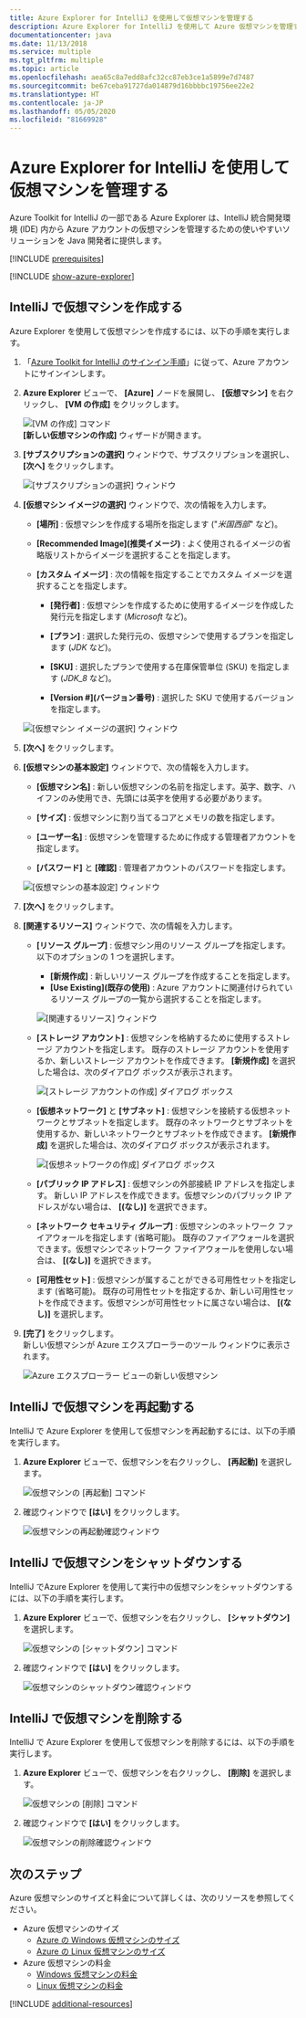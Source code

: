 ```yaml
---
title: Azure Explorer for IntelliJ を使用して仮想マシンを管理する
description: Azure Explorer for IntelliJ を使用して Azure 仮想マシンを管理する方法について説明します。
documentationcenter: java
ms.date: 11/13/2018
ms.service: multiple
ms.tgt_pltfrm: multiple
ms.topic: article
ms.openlocfilehash: aea65c8a7edd8afc32cc87eb3ce1a5899e7d7487
ms.sourcegitcommit: be67ceba91727da014879d16bbbbc19756ee22e2
ms.translationtype: HT
ms.contentlocale: ja-JP
ms.lasthandoff: 05/05/2020
ms.locfileid: "81669928"
---
```

# <a name="manage-virtual-machines-by-using-the-azure-explorer-for-intellij"></a>Azure Explorer for IntelliJ を使用して仮想マシンを管理する

Azure Toolkit for IntelliJ の一部である Azure Explorer は、IntelliJ 統合開発環境 (IDE) 内から Azure アカウントの仮想マシンを管理するための使いやすいソリューションを Java 開発者に提供します。

[!INCLUDE [prerequisites](includes/prerequisites.md)]

[!INCLUDE [show-azure-explorer](includes/show-azure-explorer.md)]

## <a name="create-a-virtual-machine-in-intellij"></a>IntelliJ で仮想マシンを作成する

Azure Explorer を使用して仮想マシンを作成するには、以下の手順を実行します。 

1. 「[Azure Toolkit for IntelliJ のサインイン手順]」に従って、Azure アカウントにサインインします。

2. **Azure Explorer** ビューで、 **[Azure]** ノードを展開し、 **[仮想マシン]** を右クリックし、 **[VM の作成]** をクリックします。 

   ![[VM の作成] コマンド][CR01]  
    **[新しい仮想マシンの作成]** ウィザードが開きます。

3. **[サブスクリプションの選択]** ウィンドウで、サブスクリプションを選択し、 **[次へ]** をクリックします。 

   ![[サブスクリプションの選択] ウィンドウ][CR02]

4. **[仮想マシン イメージの選択]** ウィンドウで、次の情報を入力します。

   * **[場所]** : 仮想マシンを作成する場所を指定します ("*米国西部*" など)。 

   * **[Recommended Image]\(推奨イメージ\)** : よく使用されるイメージの省略版リストからイメージを選択することを指定します。

   * **[カスタム イメージ]** : 次の情報を指定することでカスタム イメージを選択することを指定します。

      * **[発行者]** : 仮想マシンを作成するために使用するイメージを作成した発行元を指定します (*Microsoft* など)。

      * **[プラン]** : 選択した発行元の、仮想マシンで使用するプランを指定します (*JDK* など)。

      * **[SKU]** : 選択したプランで使用する在庫保管単位 (SKU) を指定します (*JDK_8* など)。

      * **[Version #]\(バージョン番号\)** : 選択した SKU で使用するバージョンを指定します。

   ![[仮想マシン イメージの選択] ウィンドウ][CR03]

5. **[次へ]** をクリックします。 

6. **[仮想マシンの基本設定]** ウィンドウで、次の情報を入力します。

   * **[仮想マシン名]** : 新しい仮想マシンの名前を指定します。英字、数字、ハイフンのみ使用でき、先頭には英字を使用する必要があります。

   * **[サイズ]** : 仮想マシンに割り当てるコアとメモリの数を指定します。

   * **[ユーザー名]** : 仮想マシンを管理するために作成する管理者アカウントを指定します。

   * **[パスワード]** と **[確認]** : 管理者アカウントのパスワードを指定します。

   ![[仮想マシンの基本設定] ウィンドウ][CR04]

7. **[次へ]** をクリックします。 

8. **[関連するリソース]** ウィンドウで、次の情報を入力します。

   * **[リソース グループ]** : 仮想マシン用のリソース グループを指定します。 以下のオプションの 1 つを選択します。
      * **[新規作成]** : 新しいリソース グループを作成することを指定します。
      * **[Use Existing]\(既存の使用\)** : Azure アカウントに関連付けられているリソース グループの一覧から選択することを指定します。

       ![[関連するリソース] ウィンドウ][CR07]

   * **[ストレージ アカウント]** : 仮想マシンを格納するために使用するストレージ アカウントを指定します。 既存のストレージ アカウントを使用するか、新しいストレージ アカウントを作成できます。 **[新規作成]** を選択した場合は、次のダイアログ ボックスが表示されます。

      ![[ストレージ アカウントの作成] ダイアログ ボックス][CR05]

   * **[仮想ネットワーク]** と **[サブネット]** : 仮想マシンを接続する仮想ネットワークとサブネットを指定します。 既存のネットワークとサブネットを使用するか、新しいネットワークとサブネットを作成できます。 **[新規作成]** を選択した場合は、次のダイアログ ボックスが表示されます。

      ![[仮想ネットワークの作成] ダイアログ ボックス][CR06]

   * **[パブリック IP アドレス]** : 仮想マシンの外部接続 IP アドレスを指定します。 新しい IP アドレスを作成できます。仮想マシンのパブリック IP アドレスがない場合は、 **[(なし)]** を選択できます。 

   * **[ネットワーク セキュリティ グループ]** : 仮想マシンのネットワーク ファイアウォールを指定します (省略可能)。 既存のファイアウォールを選択できます。仮想マシンでネットワーク ファイアウォールを使用しない場合は、 **[(なし)]** を選択できます。 

   * **[可用性セット]** : 仮想マシンが属することができる可用性セットを指定します (省略可能)。 既存の可用性セットを指定するか、新しい可用性セットを作成できます。仮想マシンが可用性セットに属さない場合は、 **[(なし)]** を選択します。

9. **[完了]** をクリックします。  
    新しい仮想マシンが Azure エクスプローラーのツール ウィンドウに表示されます。 

   ![Azure エクスプローラー ビューの新しい仮想マシン][CR08]

## <a name="restart-a-virtual-machine-in-intellij"></a>IntelliJ で仮想マシンを再起動する

IntelliJ で Azure Explorer を使用して仮想マシンを再起動するには、以下の手順を実行します。

1. **Azure Explorer** ビューで、仮想マシンを右クリックし、 **[再起動]** を選択します。

   ![仮想マシンの [再起動] コマンド][RE01]

2. 確認ウィンドウで **[はい]** をクリックします。 

   ![仮想マシンの再起動確認ウィンドウ][RE02]

## <a name="shut-down-a-virtual-machine-in-intellij"></a>IntelliJ で仮想マシンをシャットダウンする

IntelliJ でAzure Explorer を使用して実行中の仮想マシンをシャットダウンするには、以下の手順を実行します。

1. **Azure Explorer** ビューで、仮想マシンを右クリックし、 **[シャットダウン]** を選択します。

   ![仮想マシンの [シャットダウン] コマンド][SH01]

2. 確認ウィンドウで **[はい]** をクリックします。 

   ![仮想マシンのシャットダウン確認ウィンドウ][SH02]

## <a name="delete-a-virtual-machine-in-intellij"></a>IntelliJ で仮想マシンを削除する

IntelliJ で Azure Explorer を使用して仮想マシンを削除するには、以下の手順を実行します。

1. **Azure Explorer** ビューで、仮想マシンを右クリックし、 **[削除]** を選択します。

   ![仮想マシンの [削除] コマンド][DE01]

2. 確認ウィンドウで **[はい]** をクリックします。 

   ![仮想マシンの削除確認ウィンドウ][DE02]

## <a name="next-steps"></a>次のステップ

Azure 仮想マシンのサイズと料金について詳しくは、次のリソースを参照してください。

* Azure 仮想マシンのサイズ
  * [Azure の Windows 仮想マシンのサイズ]
  * [Azure の Linux 仮想マシンのサイズ]
* Azure 仮想マシンの料金
  * [Windows 仮想マシンの料金]
  * [Linux 仮想マシンの料金]

[!INCLUDE [additional-resources](includes/additional-resources.md)]

<!-- URL List -->

[Azure Toolkit for IntelliJ のサインイン手順]: ./sign-in-instructions.md
[Azure の Windows 仮想マシンのサイズ]: /azure/virtual-machines/virtual-machines-windows-sizes
[Azure の Linux 仮想マシンのサイズ]: /azure/virtual-machines/virtual-machines-linux-sizes
[Windows 仮想マシンの料金]: https://azure.microsoft.com/pricing/details/virtual-machines/windows/
[Linux 仮想マシンの料金]: https://azure.microsoft.com/pricing/details/virtual-machines/linux/

<!-- IMG List -->

[RE01]: media/managing-virtual-machines-using-azure-explorer/RE01.png
[RE02]: media/managing-virtual-machines-using-azure-explorer/RE02.png

[SH01]: media/managing-virtual-machines-using-azure-explorer/SH01.png
[SH02]: media/managing-virtual-machines-using-azure-explorer/SH02.png

[DE01]: media/managing-virtual-machines-using-azure-explorer/DE01.png
[DE02]: media/managing-virtual-machines-using-azure-explorer/DE02.png

[CR01]: media/managing-virtual-machines-using-azure-explorer/CR01.png
[CR02]: media/managing-virtual-machines-using-azure-explorer/CR02.png
[CR03]: media/managing-virtual-machines-using-azure-explorer/CR03.png
[CR04]: media/managing-virtual-machines-using-azure-explorer/CR04.png
[CR05]: media/managing-virtual-machines-using-azure-explorer/CR05.png
[CR06]: media/managing-virtual-machines-using-azure-explorer/CR06.png
[CR07]: media/managing-virtual-machines-using-azure-explorer/CR07.png
[CR08]: media/managing-virtual-machines-using-azure-explorer/CR08.png
